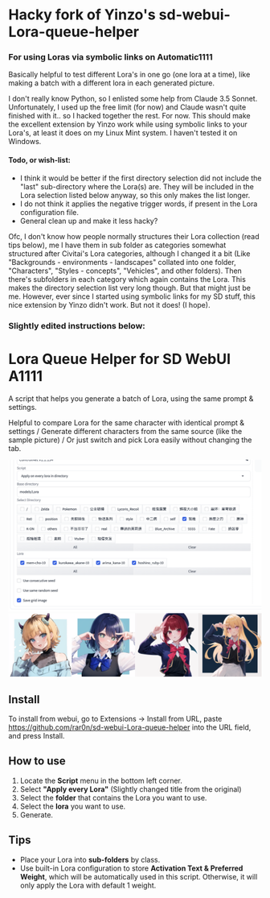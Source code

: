 # Hacky fork of Yinzo's sd-webui-Lora-queue-helper

### For using Loras via symbolic links on Automatic1111

Basically helpful to test different Lora's in one go (one lora at a time), like making a batch with a different lora in each generated picture.

I don't really know Python, so I enlisted some help from Claude 3.5 Sonnet.
Unfortunately, I used up the free limit (for now) and Claude wasn't quite finished with it.. so I hacked together the rest. For now.
This should make the excellent extension by Yinzo work while using symbolic links to your Lora's, at least it does on my Linux Mint system. I haven't tested it on Windows.

#### Todo, or wish-list:

- I think it would be better if the first directory selection did not include the "last" sub-directory where the Lora(s) are. They will be included in the Lora selection listed below anyway, so this only makes the list longer.
- I do not think it applies the negative trigger words, if present in the Lora configuration file.
- General clean up and make it less hacky?

Ofc, I don't know how people normally structures their Lora collection (read tips below), me I have them in sub folder as categories somewhat structured after Civitai's Lora categories, although I changed it a bit (Like "Backgrounds - environments - landscapes" collated into one folder, "Characters", "Styles - concepts", "Vehicles", and other folders). Then there's subfolders in each category which again contains the Lora. This makes the directory selection list very long though.  But that might just be me.
However, ever since I started using symbolic links for my SD stuff, this nice extension by Yinzo didn't work. But not it does! (I hope).

### Slightly edited instructions below:

# Lora Queue Helper for SD WebUI A1111

A script that helps you generate a batch of Lora, using the same prompt & settings.

Helpful to compare Lora for the same character with identical prompt & settings / Generate different characters from the same source (like the sample picture) / Or just switch and pick Lora easily without changing the tab.


![](https://raw.githubusercontent.com/Yinzo/sd-webui-Lora-queue-helper/main/docs/ui.png)
![](https://raw.githubusercontent.com/Yinzo/sd-webui-Lora-queue-helper/main/docs/output_sample.png)

## Install
To install from webui, go to Extensions -> Install from URL, paste https://github.com/rar0n/sd-webui-Lora-queue-helper into the URL field, and press Install.

## How to use
1. Locate the **Script** menu in the bottom left corner.
2. Select **"Apply every Lora"** (Slightly changed title from the original)
3. Select the **folder** that contains the Lora you want to use.
4. Select the **lora** you want to use.
5. Generate.

## Tips
+ Place your Lora into **sub-folders** by class.
+ Use built-in Lora configuration to store **Activation Text & Preferred Weight**, which will be automatically used in this script. Otherwise, it will only apply the Lora with default 1 weight.

